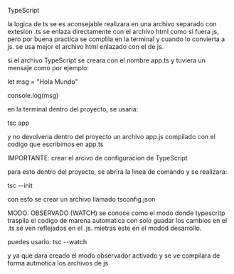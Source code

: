 TypeScript 

la logica de ts se es aconsejable realizara en una archivo separado con extesion .ts 
se enlaza directamente con el archivo html como si fuera js, pero por buena practica se complila en la terminal y cuando lo convierta a js. se usa mejor el archivo html enlazado con el de js. 

si el archivo TypeScript se creara con el nombre app.ts y tuviera un mensaje como por ejemplo: 

let msg = "Hola Mundo"

console.log(msg)

en la terminal dentro del proyecto, se usaria: 

tsc app

y no devolveria dentro del proyecto un archivo app.js compilado con el codigo que escribimos en app.ts 


IMPORTANTE: crear el arcivo de configuracion de TypeScript

para esto dentro del proyecto, se abrira la linea de comando y se realizara: 

tsc --init 

con esto se crear un archivo llamado tsconfig.json

MODO: OBSERVADO (WATCH)
se conoce como el modo donde typescritp traspila el codigo de marena automatica con solo guadar los cambios en el .ts se ven reflejados en el .js. mietras este en el modod desarrollo. 

puedes usarlo:
tsc --watch 

y ya que dara creado el modo observador activado y se ve compilara de forma autmotica los archivos de js